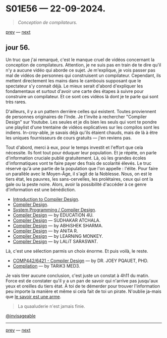 # S01E56 — 22-09-2024.

> *Conception de compilateurs.*

[prev](S01E55-21-09-2024.md) — [next](S01E01-29-07-2024.md)

## jour 56.

Un truc que j'ai remarqué, c'est le manque cruel de vidéos concernant la conception de compilateurs. Attention, je ne suis pas en train de te dire qu'il n'y a aucune vidéo qui aborde ce sujet. Je m'explique, je vois passer pas mal de vidéos de personnes qui construisent un compilateur. Cependant, ils mettent directement les mains dans le cambouis supposant que le spectateur s'y connait déjà. Le mieux serait d'abord d'expliquer les fondamentaux et surtout d'avoir une carte des étapes à suivre pour construire un compilateur. Et ce sont ces vidéos là dont je te parle qui sont très rares.   

D'ailleurs, il y a un pattern derrière celles qui existent. Toutes proviennent de personnes originaires de l'Inde. Je t'invite à rechercher "Compiler Design" sur Youtube. Les seules et je dis bien les seuls qui vont te pondre une playlist d'une trentaine de vidéos explicatives sur les compilos sont les indiens. In-croy-able, je savais déjà qu'ils étaient chauds, mais de là à être les uniques fournisseurs de cours gratuits — j'en reviens pas.   

Tout d'abord, merci à eux, pour le temps investit et l'effort que cela nécessite. Ils font tout pour éduquer leur population. Et je répète, on parle d'information cruciale publié gratuitement. Là, où les grandes écoles d'informatiques vont te faire payer des frais de scolarité élevés. Le truc réservé qu'à une partie de la population que l'on appelle : l'élite. Pour faire un parallèle avec le Moyen-Âge, il s'agit de la Noblesse. Nous, on est le tiers état, les pauvres, les sans-cervelles, les prolétaires, ceux qui ont la gale ou la peste noire. Alors, avoir la possibilité d'accéder à ce genre d'information est une bénédiction.   

- [Introduction to Compiler Design](https://www.youtube.com/watch?v=5ZmFlxrNaN8&list=PLBlnK6fEyqRjT3oJxFXRgjPNzeS-LFY-q).
- [Compiler Design](https://www.youtube.com/watch?v=XUsw5igq4DM&list=PLxCzCOWd7aiEKtKSIHYusizkESC42diyc).
- [System Programming / Compiler Design](https://www.youtube.com/watch?v=oPphT2wSHrw&list=PLQ-nEJNYlEV0SiPi-T2FSzEp-1_W3uOQS).
- [Compiler Design](https://www.youtube.com/watch?v=KBulg_u-b3w&list=PLrjkTql3jnm-wW5XdvumCa1u9LjczipjA) — by EDUCATiON 4U.
- [Compiler Design](https://www.youtube.com/watch?v=CcnhLKPmPEM&list=PLXj4XH7LcRfC9pGMWuM6UWE3V4YZ9TZzM) — SUDHAKAR ATCHALA.
- [Compiler Design](https://www.youtube.com/watch?v=4mAxMWz8p6g&list=PL9FuOtXibFjVR-87LcU-DS-9TJcbG97_p) — by ABHiSHEK SHARMA.
- [Compiler Design](https://www.youtube.com/watch?v=7VOSHNusQ-k&list=PL6xbXi2C3seOXoXK5nL92Frnk_gOT-_2b) — by ANiTA R.
- [Compiler Design](https://www.youtube.com/watch?v=kEAQ_so805Y&list=PLAoF4o7zqskTkQ8TqknyGqxN1P9p-LpON) — by LEARNiNG MONKEY.
- [Compiler Design](https://www.youtube.com/watch?v=zaZU4zSdQ1U&list=PL_obO5Qb5QTEZrWlX_B19OV5nJViKGnnC) — by LALiT SARASWAT.

Là, c'est une sélection parmis un choix énorme. Et puis voilà, le reste.    

- [COMP442/6421 - Compiler Design](https://www.youtube.com/watch?v=4HnDA48LmXI&list=PLAqc0kXi5yE32Ws3HBFZefXltAu_zJlCN) — by DR. JOEY PQAUET, PHD.
- [Compilation](https://www.youtube.com/watch?v=QUtSgkEtPdI&list=PLpnxtvhKFSYcdmRkaW9rJhKAaGzZuSJw0) — by TARiK3 MED3.

Je vais tirer aucune conclusion, c'est juste un constat à 4h11 du matin. Force est de constater qu'il y a un pan de savoir qui n'arrive pas jusqu'aux yeux et oreilles du tiers état. À toi de te démerder pour trouver l'information peu importe la manière et même si cela fait de toi un pirate. N'oublie ja-mais que [le savoir est une arme](https://www.youtube.com/watch?v=kvFrZXU24xI).   

> La quaaluderie n'est jamais finie.

[@invisageable](https://twitter.com/invisageable)   

---

[prev](S01E55-21-09-2024.md) — [next](S01E01-29-07-2024.md)   
